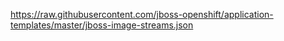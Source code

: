 https://raw.githubusercontent.com/jboss-openshift/application-templates/master/jboss-image-streams.json
